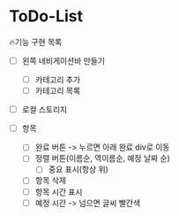 # ToDo-List

🔥기능 구현 목록

- [ ] 왼쪽 네비게이션바 만들기

  - [ ] 카테고리 추가
  - [ ] 카테고리 목록

- [ ] 로컬 스토리지

- [ ] 항목
  - [ ] 완료 버튼 -> 누르면 아래 완료 div로 이동
  - [ ] 정렬 버튼(이름순, 역이름순, 예정 날짜 순)
    - [ ] 중요 표시(항상 위)
  - [ ] 항목 삭제
  - [ ] 항목 시간 표시
  - [ ] 예정 시간 -> 넘으면 글씨 빨간색
